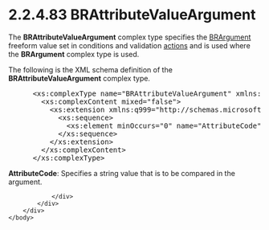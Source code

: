 <html dir="LTR" xmlns:mshelp="http://msdn.microsoft.com/mshelp" xmlns:ddue="http://ddue.schemas.microsoft.com/authoring/2003/5" xmlns:xlink="http://www.w3.org/1999/xlink" xmlns:tool="http://www.microsoft.com/tooltip">
    <head>
        <meta http-equiv="Content-Type" content="text/html; CHARSET=utf-8"></meta>
        <meta name="save" content="history"></meta>
        <title>2.2.4.83 BRAttributeValueArgument</title>
        <xml>
            <mshelp:toctitle title="2.2.4.83 BRAttributeValueArgument"></mshelp:toctitle>
            <mshelp:rltitle title="[MS-SSMDSWS-15]: BRAttributeValueArgument"></mshelp:rltitle>
            <mshelp:keyword index="A" term="17d4db8e-b597-4ea8-852b-df51113b3fa4"></mshelp:keyword>
            <mshelp:attr name="DCSext.ContentType" value="open specification"></mshelp:attr>
            <mshelp:attr name="AssetID" value="17d4db8e-b597-4ea8-852b-df51113b3fa4"></mshelp:attr>
            <mshelp:attr name="TopicType" value="kbRef"></mshelp:attr>
            <mshelp:attr name="DCSext.Title" value="[MS-SSMDSWS-15]: BRAttributeValueArgument" />
        </xml>
    </head>
    <body>
        <div id="header">
            <h1 class="heading">2.2.4.83 BRAttributeValueArgument</h1>
        </div>
        <div id="mainSection">
            <div id="mainBody">
                <div id="allHistory" class="saveHistory"></div>
                <div id="sectionSection0" class="section" name="collapseableSection">
                    

<p>The <b>BRAttributeValueArgument</b> complex type specifies
the <a href="89a867d4-54b2-401e-b1cc-d73247dd92e8.htm">BRArgument</a> freeform
value set in conditions and validation <a href="ad350219-f30b-4bac-99e5-6477986f9a7a.htm#gt_b178b6c0-7df9-4107-95ca-12c7f0b9900b">actions</a> and is used where
the <b>BRArgument</b> complex type is used.</p>

<p>The following is the XML schema definition of the <b>BRAttributeValueArgument</b>
complex type.</p>

<dl>
<dd>
<div><pre> &lt;xs:complexType name=&quot;BRAttributeValueArgument&quot; xmlns:xs=&quot;http://www.w3.org/2001/XMLSchema&quot;&gt;
   &lt;xs:complexContent mixed=&quot;false&quot;&gt;
     &lt;xs:extension xmlns:q999=&quot;http://schemas.microsoft.com/sqlserver/masterdataservices/2009/09&quot; base=&quot;q999:BRArgument&quot;&gt;
       &lt;xs:sequence&gt;
         &lt;xs:element minOccurs=&quot;0&quot; name=&quot;AttributeCode&quot; nillable=&quot;true&quot; type=&quot;xs:string&quot; /&gt;
       &lt;/xs:sequence&gt;
     &lt;/xs:extension&gt;
   &lt;/xs:complexContent&gt;
 &lt;/xs:complexType&gt;
</pre></div>
</dd></dl>

<p><b>AttributeCode</b>: Specifies a string value that
is to be compared in the argument.</p>


                </div>
            </div>
        </div>
    </body>
</html>